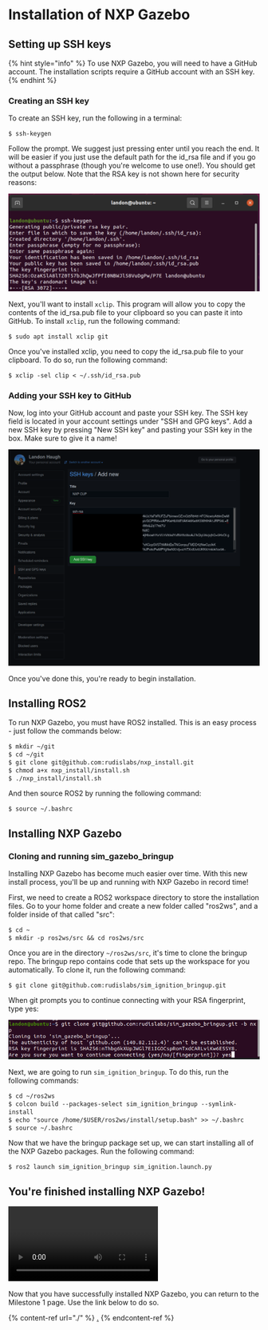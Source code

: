 # Installation of NXP Gazebo

## Setting up SSH keys

{% hint style="info" %}
To use NXP Gazebo, you will need to have a GitHub account. The installation scripts require a GitHub account with an SSH key.
{% endhint %}

### Creating an SSH key

To create an SSH key, run the following in a terminal:

```
$ ssh-keygen
```

Follow the prompt. We suggest just pressing enter until you reach the end. It will be easier if you just use the default path for the id\_rsa file and if you go without a passphrase (though you're welcome to use one!). You should get the output below. Note that the RSA key is not shown here for security reasons:

![](<../../.gitbook/assets/image (35) (1).png>)

Next, you'll want to install `xclip`. This program will allow you to copy the contents of the id\_rsa.pub file to your clipboard so you can paste it into GitHub. To install `xclip`, run the following command:

```
$ sudo apt install xclip git
```

Once you've installed xclip, you need to copy the id\_rsa.pub file to your clipboard. To do so, run the following command:

```
$ xclip -sel clip < ~/.ssh/id_rsa.pub
```

### Adding your SSH key to GitHub

Now, log into your GitHub account and paste your SSH key. The SSH key field is located in your account settings under "SSH and GPG keys". Add a new SSH key by pressing "New SSH key" and pasting your SSH key in the box. Make sure to give it a name!

![Black Box added for security](<../../.gitbook/assets/image (36) (1).png>)

Once you've done this, you're ready to begin installation.

## Installing ROS2

To run NXP Gazebo, you must have ROS2 installed. This is an easy process - just follow the commands below:

```
$ mkdir ~/git
$ cd ~/git
$ git clone git@github.com:rudislabs/nxp_install.git
$ chmod a+x nxp_install/install.sh
$ ./nxp_install/install.sh
```

And then source ROS2 by running the following command:

```
$ source ~/.bashrc
```

## Installing NXP Gazebo

### Cloning and running sim\_gazebo\_bringup

Installing NXP Gazebo has become much easier over time. With this new install process, you'll be up and running with NXP Gazebo in record time!

First, we need to create a ROS2 workspace directory to store the installation files. Go to your home folder and create a new folder called "ros2ws", and a folder inside of that called "src":

```
$ cd ~
$ mkdir -p ros2ws/src && cd ros2ws/src
```

Once you are in the directory `~/ros2ws/src`, it's time to clone the bringup repo. The bringup repo contains code that sets up the workspace for you automatically. To clone it, run the following command:

```
$ git clone git@github.com:rudislabs/sim_ignition_bringup.git
```

When git prompts you to continue connecting with your RSA fingerprint, type yes:

![](<../../.gitbook/assets/image (37) (1).png>)

Next, we are going to run `sim_ignition_bringup`. To do this, run the following commands:

```
$ cd ~/ros2ws
$ colcon build --packages-select sim_ignition_bringup --symlink-install
$ echo "source /home/$USER/ros2ws/install/setup.bash" >> ~/.bashrc
$ source ~/.bashrc
```

Now that we have the bringup package set up, we can start installing all of the NXP Gazebo packages. Run the following command:

```
$ ros2 launch sim_ignition_bringup sim_ignition.launch.py
```

## You're finished installing NXP Gazebo!

![](https://thumbs.gfycat.com/CheerySizzlingGuillemot-mobile.mp4)

Now that you have successfully installed NXP Gazebo, you can return to the Milestone 1 page. Use the link below to do so.

{% content-ref url="./" %}
[.](./)
{% endcontent-ref %}
